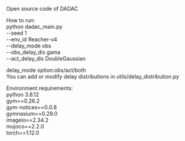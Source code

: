 Open source code of DADAC

How to run: \
python dadac_main.py \
--seed 1 \
--env_id Reacher-v4 \
--delay_mode obs \
--obs_delay_dis gama \
--act_delay_dis DoubleGaussian 

delay_mode option:obs/act/both \
You can add or modify delay distributions in utils/delay_distribution.py 

Environment requirements: \
python 3.8.12 \
gym==0.26.2 \
gym-notices==0.0.8 \
gymnasium==0.29.0 \
imageio==2.34.2 \
mujoco==2.2.0 \
torch==1.12.0 
